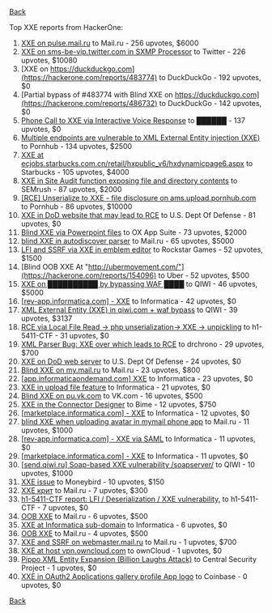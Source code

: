 [Back](../README.md)

Top XXE reports from HackerOne:

1. [XXE on pulse.mail.ru](https://hackerone.com/reports/505947) to Mail.ru - 256 upvotes, $6000
2. [XXE on sms-be-vip.twitter.com in SXMP Processor](https://hackerone.com/reports/248668) to Twitter - 226 upvotes, $10080
3. [XXE on https://duckduckgo.com](https://hackerone.com/reports/483774) to DuckDuckGo - 192 upvotes, $0
4. [Partial bypass of #483774 with Blind XXE on https://duckduckgo.com](https://hackerone.com/reports/486732) to DuckDuckGo - 142 upvotes, $0
5. [Phone Call to XXE via Interactive Voice Response](https://hackerone.com/reports/395296) to ██████ - 137 upvotes, $0
6. [Multiple endpoints are vulnerable to XML External Entity injection (XXE)](https://hackerone.com/reports/72272) to Pornhub - 134 upvotes, $2500
7. [XXE at ecjobs.starbucks.com.cn/retail/hxpublic_v6/hxdynamicpage6.aspx](https://hackerone.com/reports/500515) to Starbucks - 105 upvotes, $4000
8. [XXE in Site Audit function exposing file and directory contents](https://hackerone.com/reports/312543) to SEMrush - 87 upvotes, $2000
9. [[RCE] Unserialize to XXE - file disclosure on ams.upload.pornhub.com](https://hackerone.com/reports/142562) to Pornhub - 86 upvotes, $10000
10. [XXE in DoD website that may lead to RCE](https://hackerone.com/reports/227880) to U.S. Dept Of Defense - 81 upvotes, $0
11. [Blind XXE via Powerpoint files](https://hackerone.com/reports/334488) to OX App Suite - 73 upvotes, $2000
12. [blind XXE in autodiscover parser](https://hackerone.com/reports/315837) to Mail.ru - 65 upvotes, $5000
13. [LFI and SSRF via XXE in emblem editor](https://hackerone.com/reports/347139) to Rockstar Games - 52 upvotes, $1500
14. [Blind OOB XXE At "http://ubermovement.com/"](https://hackerone.com/reports/154096) to Uber - 52 upvotes, $500
15. [XXE on ██████████ by bypassing WAF ████](https://hackerone.com/reports/433996) to QIWI - 46 upvotes, $5000
16. [[rev-app.informatica.com] - XXE](https://hackerone.com/reports/105434) to Informatica - 42 upvotes, $0
17. [XML External Entity (XXE) in qiwi.com + waf bypass](https://hackerone.com/reports/99279) to QIWI - 39 upvotes, $3137
18. [RCE via Local File Read -&gt; php unserialization-&gt; XXE -&gt; unpickling](https://hackerone.com/reports/415501) to h1-5411-CTF - 31 upvotes, $0
19. [XML Parser Bug: XXE over which leads to RCE](https://hackerone.com/reports/55431) to drchrono - 29 upvotes, $700
20. [XXE on DoD web server](https://hackerone.com/reports/188743) to U.S. Dept Of Defense - 24 upvotes, $0
21. [Blind XXE on my.mail.ru](https://hackerone.com/reports/276276) to Mail.ru - 23 upvotes, $800
22. [[app.informaticaondemand.com] XXE](https://hackerone.com/reports/105753) to Informatica - 23 upvotes, $0
23. [XXE in upload file feature](https://hackerone.com/reports/105787) to Informatica - 21 upvotes, $0
24. [Blind XXE on pu.vk.com](https://hackerone.com/reports/296622) to VK.com - 16 upvotes, $500
25. [XXE in the Connector Designer](https://hackerone.com/reports/112116) to Bime - 12 upvotes, $750
26. [[marketplace.informatica.com] - XXE](https://hackerone.com/reports/106797) to Informatica - 12 upvotes, $0
27. [blind XXE when uploading avatar in mymail phone app](https://hackerone.com/reports/277341) to Mail.ru - 11 upvotes, $1000
28. [[rev-app.informatica.com] - XXE via SAML](https://hackerone.com/reports/106865) to Informatica - 11 upvotes, $0
29. [[marketplace.informatica.com] - XXE](https://hackerone.com/reports/106802) to Informatica - 11 upvotes, $0
30. [[send.qiwi.ru] Soap-based XXE vulnerability /soapserver/](https://hackerone.com/reports/36450) to QIWI - 10 upvotes, $1000
31. [XXE issue](https://hackerone.com/reports/130661) to Moneybird - 10 upvotes, $150
32. [XXE крит](https://hackerone.com/reports/449627) to Mail.ru - 7 upvotes, $300
33. [h1-5411-CTF report: LFI / Deserialization / XXE vulnerability,](https://hackerone.com/reports/415233) to h1-5411-CTF - 7 upvotes, $0
34. [OOB XXE](https://hackerone.com/reports/690387) to Mail.ru - 6 upvotes, $500
35. [XXE at Informatica sub-domain](https://hackerone.com/reports/150520) to Informatica - 6 upvotes, $0
36. [OOB XXE](https://hackerone.com/reports/690295) to Mail.ru - 4 upvotes, $500
37. [XXE and SSRF on webmaster.mail.ru](https://hackerone.com/reports/12583) to Mail.ru - 1 upvotes, $700
38. [XXE at host vpn.owncloud.com](https://hackerone.com/reports/105980) to ownCloud - 1 upvotes, $0
39. [Pippo XML Entity Expansion (Billion Laughs Attack)](https://hackerone.com/reports/506791) to Central Security Project - 1 upvotes, $0
40. [XXE in OAuth2 Applications gallery profile App logo](https://hackerone.com/reports/104620) to Coinbase - 0 upvotes, $0


[Back](../README.md)